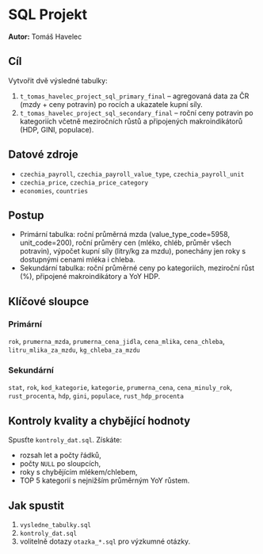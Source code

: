 # SQL Projekt

**Autor:** Tomáš Havelec  

## Cíl
Vytvořit dvě výsledné tabulky:
1. `t_tomas_havelec_project_sql_primary_final` – agregovaná data za ČR (mzdy + ceny potravin) po rocích a ukazatele kupní síly.
2. `t_tomas_havelec_project_sql_secondary_final` – roční ceny potravin po kategoriích včetně meziročních růstů a připojených makroindikátorů (HDP, GINI, populace).

## Datové zdroje
- `czechia_payroll`, `czechia_payroll_value_type`, `czechia_payroll_unit`
- `czechia_price`, `czechia_price_category`
- `economies`, `countries`

## Postup
- Primární tabulka: roční průměrná mzda (value_type_code=5958, unit_code=200), roční průměry cen (mléko, chléb, průměr všech potravin), výpočet kupní síly (litry/kg za mzdu), ponechány jen roky s dostupnými cenami mléka i chleba.
- Sekundární tabulka: roční průměrné ceny po kategoriích, meziroční růst (%), připojené makroindikátory a YoY HDP.

## Klíčové sloupce
### Primární
`rok`, `prumerna_mzda`, `prumerna_cena_jidla`, `cena_mlika`, `cena_chleba`, `litru_mlika_za_mzdu`, `kg_chleba_za_mzdu`

### Sekundární
`stat`, `rok`, `kod_kategorie`, `kategorie`, `prumerna_cena`, `cena_minuly_rok`, `rust_procenta`, `hdp`, `gini`, `populace`, `rust_hdp_procenta`

## Kontroly kvality a chybějící hodnoty
Spusťte `kontroly_dat.sql`. Získáte:
- rozsah let a počty řádků,
- počty `NULL` po sloupcích,
- roky s chybějícím mlékem/chlebem,
- TOP 5 kategorií s nejnižším průměrným YoY růstem.

## Jak spustit
1. `vysledne_tabulky.sql`
2. `kontroly_dat.sql`
3. volitelně dotazy `otazka_*.sql` pro výzkumné otázky.



